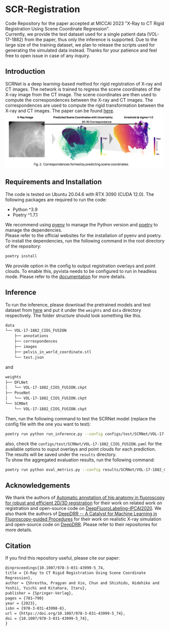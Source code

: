 # SCR-Registration
Code Repository for the paper accepted at MICCAI 2023 "X-Ray to CT Rigid Registration Using Scene Coordinate Regression".  
Currently, we provide the test dataset used for a single patient data (VOL-17-1882) from the paper, thus only the inference is supported. Due to the large size of the training dataset, we plan to release the scripts used for generating the simulated data instead. Thanks for your patience and feel free to open issue in case of any inquiry.  

## Introduction
SCRNet is a deep learning-based method for rigid registration of X-ray and CT images. The network is trained to regress the scene coordinates of the X-ray image from the CT image. The scene coordinates are then used to compute the correspondences between the X-ray and CT images. The correspondences are used to compute the rigid transformation between the X-ray and CT images. The paper can be found [here](https://link.springer.com/chapter/10.1007/978-3-031-43999-5_74).
![Corresponeces](./assets/correspondences.png)

## Requirements and Installation
The code is tested on Ubuntu 20.04.6 with RTX 3090 (CUDA 12.0). The following packages are required to run the code:
- Python ^3.9
- Poetry ^1.7.1  

We recommend using [pyenv](https://github.com/pyenv/pyenv) to manage the Python version and [poetry](https://python-poetry.org/) to manage the dependencies.  
Please refer to the official websites for the installation of pyenv and poetry. To install the dependencies, run the following command in the root directory of the repository:
```bash
poetry install
```
We provide option in the config to output registration overlays and point clouds. To enable this, pyvista needs to be configured to run in headless mode. Please refer to the [documentation](https://docs.pyvista.org/version/stable/getting-started/installation.html#running-on-remote-servers) for more details.

## Inference
To run the inference, please download the pretrained models and test dataset from [here](https://drive.google.com/drive/folders/1f2ejSE4arB3GsKGeWu4rDzxB2plG-K0c?usp=sharing) and put it under the `weights` and `data` directory respectively. The folder structure should look something like this.  
```bash
data
└── VOL-17-1882_CIOS_FUSION
    ├── annotations
    ├── correspondences
    ├── images
    ├── pelvis_in_world_coordinate.stl
    └── test.json
```
and  
```bash
weights
├── DFLNet
│   └── VOL-17-1882_CIOS_FUSION.ckpt
├── PoseNet
│   └── VOL-17-1882_CIOS_FUSION.ckpt
└── SCRNet
    └── VOL-17-1882_CIOS_FUSION.ckpt
```
Then, run the following command to test the SCRNet model (replace the config file with the one you want to test):
```bash
poetry run python run_inference.py --config configs/test/SCRNet/VOL-17-1882_CIOS_FUSION.yaml
```
also, check the `configs/test/SCRNet/VOL-17-1882_CIOS_FUSION.yaml` for the available options to ouput overlays and point clouds for each prediction.
The results will be saved under the `results` directory.  
To show the aggregated evaluation results, run the following command:
```bash
poetry run python eval_metrics.py --config results/SCRNet/VOL-17-1882_CIOS_FUSION
```

## Acknowledgements
We thank the authors of [Automatic annotation of hip anatomy in fluoroscopy for robust and efficient 2D/3D registration](https://link.springer.com/article/10.1007/s11548-020-02162-7) for their work on related work on registration and open-source code on [DeepFluoroLabeling-IPCAI2020](https://github.com/rg2/DeepFluoroLabeling-IPCAI2020). We also thank the authors of [DeepDRR -- A Catalyst for Machine Learning in Fluoroscopy-guided Procedures]() for their work on realistic X-ray simulation and open-source code on [DeepDRR](https://github.com/arcadelab/deepdrr). Please refer to their repositories for more details.

## Citation
If you find this repository useful, please cite our paper:
```
@inproceedings{10.1007/978-3-031-43999-5_74,
title = {X-Ray to CT Rigid Registration Using Scene Coordinate Regression},
author = {Shrestha, Pragyan and Xie, Chun and Shishido, Hidehiko and Yoshii, Yuichi and Kitahara, Itaru},
publisher = {Springer-Verlag},
pages = {781–790}
year = {2023},
isbn = {978-3-031-43998-8},
url = {https://doi.org/10.1007/978-3-031-43999-5_74},
doi = {10.1007/978-3-031-43999-5_74},
}
```
